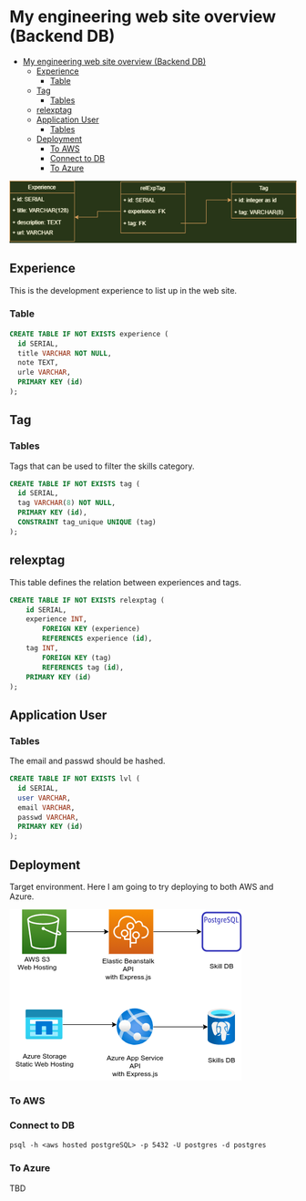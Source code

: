 # My engineering web site overview (Backend DB)

- [My engineering web site overview (Backend DB)](#my-engineering-web-site-overview-backend-db)
  - [Experience](#experience)
    - [Table](#table)
  - [Tag](#tag)
    - [Tables](#tables)
  - [relexptag](#relexptag)
  - [Application User](#application-user)
    - [Tables](#tables-1)
  - [Deployment](#deployment)
    - [To AWS](#to-aws)
    - [Connect to DB](#connect-to-db)
    - [To Azure](#to-azure)

![](tabledesign.png)

## Experience

This is the development experience to list up in the web site.

### Table

```sql
CREATE TABLE IF NOT EXISTS experience (
  id SERIAL,
  title VARCHAR NOT NULL,
  note TEXT,
  urle VARCHAR,
  PRIMARY KEY (id)
);
```

## Tag

### Tables

Tags that can be used to filter the skills category.

```sql
CREATE TABLE IF NOT EXISTS tag (
  id SERIAL,
  tag VARCHAR(8) NOT NULL,
  PRIMARY KEY (id),
  CONSTRAINT tag_unique UNIQUE (tag)
);
```

## relexptag

This table defines the relation between experiences and tags.

```sql
CREATE TABLE IF NOT EXISTS relexptag (
    id SERIAL,
    experience INT,
        FOREIGN KEY (experience)
        REFERENCES experience (id),
    tag INT,
        FOREIGN KEY (tag)
        REFERENCES tag (id),
    PRIMARY KEY (id)
);
```

## Application User

### Tables

The email and passwd should be hashed.

```sql
CREATE TABLE IF NOT EXISTS lvl (
  id SERIAL,
  user VARCHAR,
  email VARCHAR,
  passwd VARCHAR,
  PRIMARY KEY (id)
);
```

## Deployment

Target environment.
Here I am going to try deploying to both AWS and Azure.

![](deploy.png)

### To AWS

### Connect to DB

```
psql -h <aws hosted postgreSQL> -p 5432 -U postgres -d postgres
```

### To Azure

TBD
